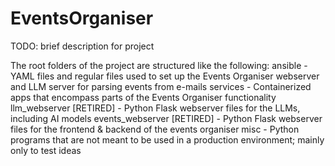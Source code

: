 # EventsOrganiser

TODO: brief description for project

The root folders of the project are structured like the following:
ansible - YAML files and regular files used to set up the Events Organiser webserver and LLM server for parsing events from e-mails
services - Containerized apps that encompass parts of the Events Organiser functionality
llm_webserver [RETIRED] - Python Flask webserver files for the LLMs, including AI models
events_webserver [RETIRED] - Python Flask webserver files for the frontend & backend of the events organiser
misc - Python programs that are not meant to be used in a production environment; mainly only to test ideas